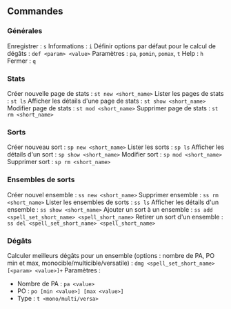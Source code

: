 ## Commandes

### Générales

Enregistrer : `s`
Informations : `i`
Définir options par défaut pour le calcul de dégâts : `def <param> <value>`
Paramètres : `pa`, `pomin`, `pomax`, `t`
Help : `h`
Fermer : `q`

### Stats

Créer nouvelle page de stats : `st new <short_name>`
Lister les pages de stats : `st ls`
Afficher les détails d'une page de stats : `st show <short_name>`
Modifier page de stats : `st mod <short_name>`
Supprimer page de stats : `st rm <short_name>`

### Sorts

Créer nouveau sort : `sp new <short_name>`
Lister les sorts : `sp ls`
Afficher les détails d'un sort : `sp show <short_name>`
Modifier sort : `sp mod <short_name>`
Supprimer sort : `sp rm <short_name>`

### Ensembles de sorts

Créer nouvel ensemble : `ss new <short_name>`
Supprimer ensemble : `ss rm <short_name>`
Lister les ensembles de sorts : `ss ls`
Afficher les détails d'un ensemble : `ss show <short_name>`
Ajouter un sort à un ensemble : `ss add <spell_set_short_name> <spell_short_name>`
Retirer un sort d'un ensemble : `ss del <spell_set_short_name> <spell_short_name>`

### Dégâts

Calculer meilleurs dégâts pour un ensemble (options : nombre de PA, PO min et max, monocible/multicible/versatile) : `dmg <spell_set_short_name> [<param> <value>]+`
Paramètres :
 - Nombre de PA : `pa <value>`
 - PO : `po [min <value>] [max <value>]`
 - Type : `t <mono/multi/versa>`